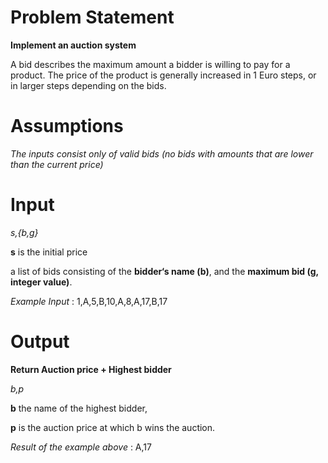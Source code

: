 # Problem Statement

**Implement an auction system**

A bid describes the maximum amount a bidder
is willing to pay for a product. The price of the
product is generally increased in 1 Euro steps, or
in larger steps depending on the bids.


# Assumptions

*The inputs consist only of valid bids (no bids with amounts that are lower than the current price)*


# Input

*s,{b,g}* 

**s** is the initial price

a list of bids consisting of the **bidder‘s name (b)**, and the **maximum bid (g, integer value)**.

*Example Input* : 1,A,5,B,10,A,8,A,17,B,17

# Output

**Return Auction price + Highest bidder**

*b,p* 

**b** the name of the highest bidder, 

**p** is the auction price at which b wins the auction.

*Result of the example above* : A,17